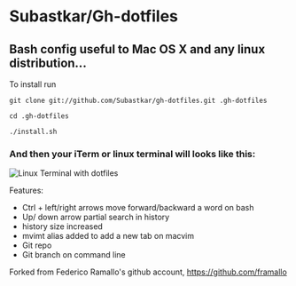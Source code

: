 # Subastkar/Gh-dotfiles 
## Bash config useful to Mac OS X and any linux distribution...

To install run

 `git clone git://github.com/Subastkar/gh-dotfiles.git .gh-dotfiles`

 `cd .gh-dotfiles`

 `./install.sh`

### And then your iTerm or linux terminal will looks like this:

 ![Linux Terminal with dotfiles](http://a6.sphotos.ak.fbcdn.net/hphotos-ak-snc7/577047_10151000056235091_43281752_n.jpg)

Features:

*   Ctrl + left/right arrows move forward/backward a word on bash
*   Up/ down arrow partial search in history
*   history size increased
*   mvimt alias added to add a new tab on macvim
*   Git repo
*   Git branch on command line

Forked from Federico Ramallo's github account, https://github.com/framallo
